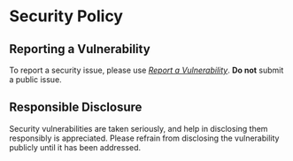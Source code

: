 # Security Policy

## Reporting a Vulnerability

To report a security issue, please use [*Report a Vulnerability*](https://github.com/offa/trackpack/security/advisories/new). **Do not** submit a public issue.

## Responsible Disclosure

Security vulnerabilities are taken seriously, and help in disclosing them responsibly is appreciated. Please refrain from disclosing the vulnerability publicly until it has been addressed.
